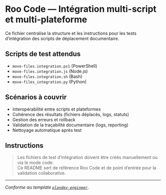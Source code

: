 # Roo Code — Intégration multi-script et multi-plateforme

Ce fichier centralise la structure et les instructions pour les tests d’intégration des scripts de déplacement documentaire.

## Scripts de test attendus

- `move-files.integration.ps1` (PowerShell)
- `move-files.integration.js` (Node.js)
- `move-files.integration.sh` (Bash)
- `move-files_integration.py` (Python)

## Scénarios à couvrir

- Interopérabilité entre scripts et plateformes
- Cohérence des résultats (fichiers déplacés, logs, statuts)
- Gestion des erreurs et rollback
- Validation de la traçabilité documentaire (logs, reporting)
- Nettoyage automatique après test

## Instructions

> Les fichiers de test d’intégration doivent être créés manuellement ou via le mode code.  
> Ce README sert de référence Roo Code et de point d’entrée pour la validation collaborative.

---
*Conforme au template [`plandev-engineer`](.roo/rules/rules-plandev-engineer/plandev-engineer-reference.md).*
